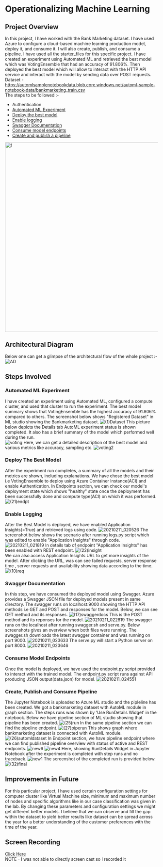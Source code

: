 # Operationalizing Machine Learning
## Project Overview
In this project, I have worked with the Bank Marketing dataset. I have used Azure to configure a cloud-based machine learning production model, deploy it, and consume it. I will also create, publish, and consume a pipeline. I have used all the starter_files for this specific project. I have created an experiment using Automated ML and retrieved the best model which was VotingEnsemble that had an accuracy of 91.806%. Then deployed the best model which will allow to interact with the HTTP API service and interact with the model by sending data over POST requests. \
Dataset - https://automlsamplenotebookdata.blob.core.windows.net/automl-sample-notebook-data/bankmarketing_train.csv  \
The steps to be followed :-
* Authentication
* [Automated ML Experiment](https://github.com/yashasvisingh14/MachineLearningEngineerWithMicrosoftAzure02/blob/main/README.md#automated-ml-experiment)
* [Deploy the best model]()
* [Enable logging]()
* [Swagger Documentation]()
* [Consume model endpoints]()
* [Create and publish a pipeline]() 
<img width="626" alt="1" src="https://user-images.githubusercontent.com/64837491/107561712-e2763a00-6c04-11eb-8787-4f5a49b28a17.png">

## Architectural Diagram
Below one can get a glimpse of the architectural flow of the whole project :- 
![AD](https://user-images.githubusercontent.com/64837491/107640181-ea32ee80-6c97-11eb-8c5a-611818ddd706.jpeg)

## Steps Involved 
### Automated ML Experiment
I have created an experiment using Automated ML, configured a compute cluster, and used that cluster to run the experiment. The best model summary shows that VotingEnsemble has the highest accuracy of 91.806% compared to others.
The screenshot below shows "Registered Dataset" in ML studio showing the Bankmarketing dataset.
![(1)Dataset](https://user-images.githubusercontent.com/64837491/107563962-b7d9b080-6c07-11eb-9b3a-3c50a0937585.png) 
This picture below depicts the Details tab AutoML experiment status is shown completed. It also has a brief summary of the model which performed well during the run.  
![voting](https://user-images.githubusercontent.com/64837491/107564305-3e8e8d80-6c08-11eb-9ecc-b2facde541df.png)
Here, we can get a detailed description of the best model and various metrics like accuracy, sampling etc.
![voting2](https://user-images.githubusercontent.com/64837491/107564403-5fef7980-6c08-11eb-9c7c-b47cf86833b0.png)
### Deploy The Best Model
After the experiment run completes, a summary of all the models and their metrics are shown, including explanations. We have chose the best model i.e VotingEnsemble to deploy using Azure Container Instance(ACI) and enable Authentication. In Endpoints section, we can check our model's deployment state which shows "healthy" state once the deployment has been successfully done and compute type(ACI) on which it was performed.
![(21)endpt](https://user-images.githubusercontent.com/64837491/107569299-2a4d8f00-6c0e-11eb-9582-6b8c065dc308.png)
### Enable Logging
After the Best Model is deployed, we have enabled Application Insights(=True) and retrieved logs using code.
![20210211_020526](https://user-images.githubusercontent.com/64837491/107569073-e195d600-6c0d-11eb-9a0e-282aac5b1e05.jpg)
The screenshot below shows the scenario after running logs.py script which was edited to enable "Application Insights" through code.
![20210211_021819](https://user-images.githubusercontent.com/64837491/107570482-94b2ff00-6c0f-11eb-9041-32dfd5c2f0bf.jpg)
In details tab of endpoint "Application Insights" has been enabled with REST endpoint.
![(22)insight](https://user-images.githubusercontent.com/64837491/107570099-1a827a80-6c0f-11eb-90fd-6d552afff9d1.png) \
We can also access Application Insights URL to get more insights of the model. After clicking the URL, was can see failed requests, server response time , server requests and availability showing data according to the time.
![(10)req](https://user-images.githubusercontent.com/64837491/107570736-f2dfe200-6c0f-11eb-8bcc-ac9806ae0f5d.png)
### Swagger Documentation
In this step, we have consumed the deployed model using Swagger. Azure provides a Swagger JSON file for deployed models present in same directory. The swagger runs on localhost:9000 showing the HTTP API methods i.e GET and POST and responses for the model. Below, we can see GET method and its responses.
![(17)swaggerdocs](https://user-images.githubusercontent.com/64837491/107571670-3ab33900-6c11-11eb-92f7-6dc71c4b15fa.png)
This is the POST method and its reponses for the model.
![20210211_022819](https://user-images.githubusercontent.com/64837491/107571483-f6279d80-6c10-11eb-91d6-3c0ba171cd9c.jpg)
The swagger runs on the localhost after running swagger.sh and serve.py. Below screenshots gives an overview when both files were running. The swagger.sh downloads the latest swagger container and was running on port 9000.
![20210211_023633](https://user-images.githubusercontent.com/64837491/107572356-2e7bab80-6c12-11eb-8f15-f826656d6dab.jpg)
The serve.py will start a Python server on port 8000.
![20210211_023646](https://user-images.githubusercontent.com/64837491/107572384-3a676d80-6c12-11eb-9809-8d18673ec9ba.jpg)
### Consume Model Endpoints
Once the model is deployed, we have used the endpoint.py script provided to interact with the trained model. The endpoint.py script runs against API producing JSON output(data.json) for model.
![20210211_024551](https://user-images.githubusercontent.com/64837491/107573335-6a634080-6c13-11eb-8082-eb111568caf3.jpg)
### Create, Publish and Consume Pipeline
The Jupyter Notebook is uploaded to Azure ML studio and the pipleline has been created. We got a bankmarketing dataset with AutoML module in graph section. The steps runs was shown by 'Use RunDetails Widget' in the notebook. Below we have pipeline section of ML studio showing that pipeline has been created.
![(25)run](https://user-images.githubusercontent.com/64837491/107573690-dc3b8a00-6c13-11eb-9311-a70339f4b369.png)
In the same pipeline section we can find the pipeline endpoint.
![(27)piperun](https://user-images.githubusercontent.com/64837491/107573762-fbd2b280-6c13-11eb-9cbd-36375df446ba.png)
This shows graph where bankmarketing dataset is connected with AutoML module.
![(26)automldataset](https://user-images.githubusercontent.com/64837491/107573878-173dbd80-6c14-11eb-9942-9bb0fe2d2223.png)
In Endpoint section, we have pipeline endpoint where we can find published pipeline overview with status of active and REST endpoints.
![new6](https://user-images.githubusercontent.com/64837491/107860142-a8ef3a00-6e63-11eb-974b-ff5fd7ad5208.png)
![new4](https://user-images.githubusercontent.com/64837491/107860095-75141480-6e63-11eb-8bbc-976e51cb8077.png)
Here, showing RunDetails Widget in Jupyter Notebook after the experiment is completed with step runs and no traceback.
![new1](https://user-images.githubusercontent.com/64837491/107859533-2c0e9100-6e60-11eb-8282-14b7ad7a6156.png)
The screenshot of the completed run is provided below.
![(32)final](https://user-images.githubusercontent.com/64837491/107574424-b367c480-6c14-11eb-86f2-c0676b0dfab9.png)
## Improvements in Future
For this particular project, I have used certain configuration settings for computer cluster like Virtual Machine size, minimum and maximum number of nodes and specific algorithms like in our case classification was given in the lab. By changing these parameters and configuration settings we might get different better models. I believe that we can observe and fill the gap within the dataset to yield better results like dataset can be spread across the year for a better understanding of the customer preferences with the time of the year. 
## Screen Recording
[Click Here](https://youtu.be/RerrIYmUz1g) \
NOTE - I was not able to directly screen cast so I recorded it






